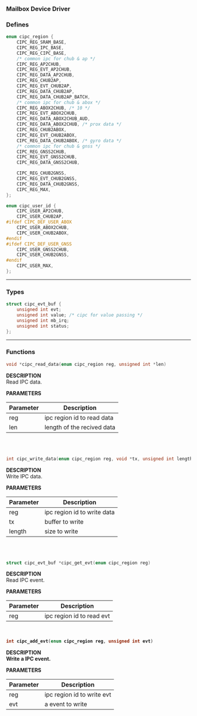 ### Mailbox Device Driver

### Defines
```c
enum cipc_region {
	CIPC_REG_SRAM_BASE,
	CIPC_REG_IPC_BASE,
	CIPC_REG_CIPC_BASE,
	/* common ipc for chub & ap */
	CIPC_REG_AP2CHUB,
	CIPC_REG_EVT_AP2CHUB,
	CIPC_REG_DATA_AP2CHUB,
	CIPC_REG_CHUB2AP,
	CIPC_REG_EVT_CHUB2AP,
	CIPC_REG_DATA_CHUB2AP,
	CIPC_REG_DATA_CHUB2AP_BATCH,
	/* common ipc for chub & abox */
	CIPC_REG_ABOX2CHUB, /* 10 */
	CIPC_REG_EVT_ABOX2CHUB,
	CIPC_REG_DATA_ABOX2CHUB_AUD,
	CIPC_REG_DATA_ABOX2CHUB, /* prox data */
	CIPC_REG_CHUB2ABOX,
	CIPC_REG_EVT_CHUB2ABOX,
	CIPC_REG_DATA_CHUB2ABOX, /* gyro data */
	/* common ipc for chub & gnss */
	CIPC_REG_GNSS2CHUB,
	CIPC_REG_EVT_GNSS2CHUB,
	CIPC_REG_DATA_GNSS2CHUB,

	CIPC_REG_CHUB2GNSS,
	CIPC_REG_EVT_CHUB2GNSS,
	CIPC_REG_DATA_CHUB2GNSS,
	CIPC_REG_MAX,
};
```
```c
enum cipc_user_id {
	CIPC_USER_AP2CHUB,
	CIPC_USER_CHUB2AP,
#ifdef CIPC_DEF_USER_ABOX
	CIPC_USER_ABOX2CHUB,
	CIPC_USER_CHUB2ABOX,
#endif
#ifdef CIPC_DEF_USER_GNSS
	CIPC_USER_GNSS2CHUB,
	CIPC_USER_CHUB2GNSS,
#endif
	CIPC_USER_MAX,
};
```
---

### Types
```c
struct cipc_evt_buf {
	unsigned int evt;
	unsigned int value;	/* cipc for value passing */
	unsigned int mb_irq;
	unsigned int status;
};
```
---

### Functions
```c
void *cipc_read_data(enum cipc_region reg, unsigned int *len)
```
**DESCRIPTION**<br>
Read IPC data.<br>

**PARAMETERS**<br>

| Parameter | Description |
| --- | ---|
| reg | ipc region id to read data |
| len | length of the recived data |

<br><br>

```c
int cipc_write_data(enum cipc_region reg, void *tx, unsigned int length)
```
**DESCRIPTION**<br>
Write IPC data.<br>

**PARAMETERS**<br>

| Parameter | Description |
| --- | ---|
| reg | ipc region id to write data |
| tx | buffer to write |
| length | size to write |

<br><br>

```c
struct cipc_evt_buf *cipc_get_evt(enum cipc_region reg)
```

**DESCRIPTION**<br>
Read IPC event. <br>

**PARAMETERS**<br>

| Parameter | Description |
| --- | ---|
| reg | ipc region id to read evt |

<b><br>

```c
int cipc_add_evt(enum cipc_region reg, unsigned int evt)
```
**DESCRIPTION**<br>
Write a IPC event. <br>

**PARAMETERS**<br>

| Parameter | Description |
| --- | ---|
| reg | ipc region id to write evt |
| evt | a event to write |

<br><br>
---

